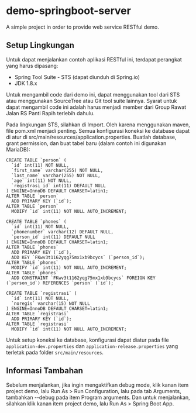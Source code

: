 # demo-springboot-server
A simple project in order to provide web service RESTful demo.

## Setup Lingkungan
Untuk dapat menjalankan contoh aplikasi RESTful ini, terdapat perangkat yang harus dipasang:
* Spring Tool Suite - STS (dapat diunduh di Spring.io)
* JDK 1.8.x

Untuk mengambil code dari demo ini, dapat menggunakan tool dari STS atau menggunakan SourceTree atau Git tool suite lainnya. Syarat untuk dapat mengambil code ini adalah harus menjadi member dari Group Rawat Jalan RS Panti Rapih terlebih dahulu.

Pada lingkungan STS, silahkan di Import. Oleh karena menggunakan maven, file pom.xml menjadi penting. Semua konfigurasi koneksi ke database dapat di atur di src/main/resources/application.properties. Buatlah database, grant permission, dan buat tabel baru (dalam contoh ini digunakan MariaDB):

```
CREATE TABLE `person` (
  `id` int(11) NOT NULL,
  `first_name` varchar(255) NOT NULL,
  `last_name` varchar(255) NOT NULL,
  `age` int(11) NOT NULL,
  `registrasi_id` int(11) DEFAULT NULL
) ENGINE=InnoDB DEFAULT CHARSET=latin1;
ALTER TABLE `person`
  ADD PRIMARY KEY (`id`);
ALTER TABLE `person`
  MODIFY `id` int(11) NOT NULL AUTO_INCREMENT;
```

```
CREATE TABLE `phones` (
  `id` int(11) NOT NULL,
  `phonenumber` varchar(12) DEFAULT NULL,
  `person_id` int(11) DEFAULT NULL
) ENGINE=InnoDB DEFAULT CHARSET=latin1;
ALTER TABLE `phones`
  ADD PRIMARY KEY (`id`),
  ADD KEY `FKwv3t1162yqg75mx1xb9bcycs` (`person_id`);
ALTER TABLE `phones`
  MODIFY `id` int(11) NOT NULL AUTO_INCREMENT;
ALTER TABLE `phones`
  ADD CONSTRAINT `FKwv3t1162yqg75mx1xb9bcycs` FOREIGN KEY (`person_id`) REFERENCES `person` (`id`);
```

```
CREATE TABLE `registrasi` (
  `id` int(11) NOT NULL,
  `noregis` varchar(15) NOT NULL
) ENGINE=InnoDB DEFAULT CHARSET=latin1;
ALTER TABLE `registrasi`
  ADD PRIMARY KEY (`id`);
ALTER TABLE `registrasi`
  MODIFY `id` int(11) NOT NULL AUTO_INCREMENT;
```

Untuk setup koneksi ke database, konfigurasi dapat diatur pada file ```application-dev.properties``` dan ```application-release.properties``` yang terletak pada folder ```src/main/resources```.

## Informasi Tambahan
Sebelum menjalankan, jika ingin mengaktifkan debug mode, klik kanan item project demo, lalu Run As > Run Configuration, lalu pada tab Arguments, tambahkan --debug pada item Program arguments. Dan untuk menjalankan, silahkan klik kanan item project demo, lalu Run As > Spring Boot App.

